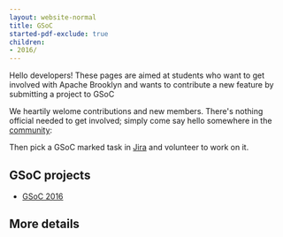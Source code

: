 ```yaml
---
layout: website-normal
title: GSoC 
started-pdf-exclude: true
children:
- 2016/
---
```


Hello developers!
These pages are aimed at students who want to get involved with Apache Brooklyn and wants to contribute a new feature by submitting a project to GSoC

We heartily welome contributions and new members.
There's nothing official needed to get involved; 
simply come say hello somewhere in the [community](../community/index.html):

Then pick a GSoC marked task in [Jira](https://issues.apache.org/jira/browse/BROOKLYN) and volunteer to work on it.

GSoC projects
-------------
- [GSoC 2016](./2016/index.html)


More details
------------
